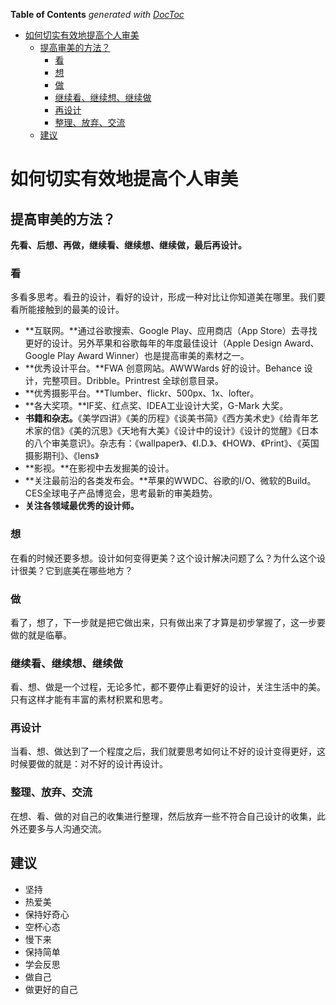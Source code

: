 <!-- START doctoc generated TOC please keep comment here to allow auto update -->
<!-- DON'T EDIT THIS SECTION, INSTEAD RE-RUN doctoc TO UPDATE -->
**Table of Contents**  *generated with [DocToc](https://github.com/thlorenz/doctoc)*

- [如何切实有效地提高个人审美](#%E5%A6%82%E4%BD%95%E5%88%87%E5%AE%9E%E6%9C%89%E6%95%88%E5%9C%B0%E6%8F%90%E9%AB%98%E4%B8%AA%E4%BA%BA%E5%AE%A1%E7%BE%8E)
  - [提高审美的方法？](#%E6%8F%90%E9%AB%98%E5%AE%A1%E7%BE%8E%E7%9A%84%E6%96%B9%E6%B3%95%EF%BC%9F)
    - [看](#%E7%9C%8B)
    - [想](#%E6%83%B3)
    - [做](#%E5%81%9A)
    - [继续看、继续想、继续做](#%E7%BB%A7%E7%BB%AD%E7%9C%8B%E3%80%81%E7%BB%A7%E7%BB%AD%E6%83%B3%E3%80%81%E7%BB%A7%E7%BB%AD%E5%81%9A)
    - [再设计](#%E5%86%8D%E8%AE%BE%E8%AE%A1)
    - [整理、放弃、交流](#%E6%95%B4%E7%90%86%E3%80%81%E6%94%BE%E5%BC%83%E3%80%81%E4%BA%A4%E6%B5%81)
  - [建议](#%E5%BB%BA%E8%AE%AE)

<!-- END doctoc generated TOC please keep comment here to allow auto update -->

# 如何切实有效地提高个人审美

## 提高审美的方法？

**先看、后想、再做，继续看、继续想、继续做，最后再设计。**

### 看

多看多思考。看丑的设计，看好的设计，形成一种对比让你知道美在哪里。我们要看所能接触到的最美的设计。

- **互联网。**通过谷歌搜索、Google Play、应用商店（App Store）去寻找更好的设计。另外苹果和谷歌每年的年度最佳设计（Apple Design Award、Google Play Award Winner）也是提高审美的素材之一。
- **优秀设计平台。**FWA 创意网站。AWWWards 好的设计。Behance 设计，完整项目。Dribble。Printrest 全球创意目录。
- **优秀摄影平台。**Tlumber、flickr、500px、1x、lofter。
- **各大奖项。**IF奖、红点奖、IDEA工业设计大奖，G-Mark 大奖。
- **书籍和杂志。**《美学四讲》《美的历程》《谈美书简》《西方美术史》《给青年艺术家的信》《美的沉思》《天地有大美》《设计中的设计》《设计的觉醒》《日本的八个审美意识》。杂志有：《wallpaper》、《I.D.》、《HOW》、《Print》、《英国摄影期刊》、《lens》
- **影视。**在影视中去发掘美的设计。
- **关注最前沿的各类发布会。**苹果的WWDC、谷歌的I/O、微软的Build。CES全球电子产品博览会，思考最新的审美趋势。
- **关注各领域最优秀的设计师。**

### 想

在看的时候还要多想。设计如何变得更美？这个设计解决问题了么？为什么这个设计很美？它到底美在哪些地方？

### 做

看了，想了，下一步就是把它做出来，只有做出来了才算是初步掌握了，这一步要做的就是临摹。

### 继续看、继续想、继续做

看、想、做是一个过程，无论多忙，都不要停止看更好的设计，关注生活中的美。只有这样才能有丰富的素材积累和思考。

### 再设计

当看、想、做达到了一个程度之后，我们就要思考如何让不好的设计变得更好，这时候要做的就是：对不好的设计再设计。

### 整理、放弃、交流

在想、看、做的对自己的收集进行整理，然后放弃一些不符合自己设计的收集，此外还要多与人沟通交流。

## 建议

- 坚持
- 热爱美
- 保持好奇心
- 空杯心态
- 慢下来
- 保持简单
- 学会反思
- 做自己
- 做更好的自己









